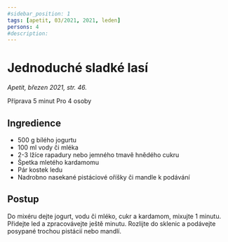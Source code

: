 ```yaml
---
#sidebar_position: 1
tags: [apetit, 03/2021, 2021, leden]
persons: 4
#description:
---
```


# Jednoduché sladké lasí

_Apetit, březen 2021, str. 46._

Příprava 5 minut
Pro 4 osoby

## Ingredience

- 500 g bílého jogurtu
- 100 ml vody či mléka
- 2-3 lžíce rapadury nebo jemného tmavě hnědého cukru
- Špetka mletého kardamomu
- Pár kostek ledu
- Nadrobno nasekané pistáciové oříšky či mandle k podávání

## Postup

Do mixéru dejte jogurt, vodu či mléko, cukr a kardamom, mixujte 1 minutu. Přidejte led a zpracovávejte ještě minutu. Rozlijte do sklenic a podávejte posypané trochou pistácií nebo mandlí.
